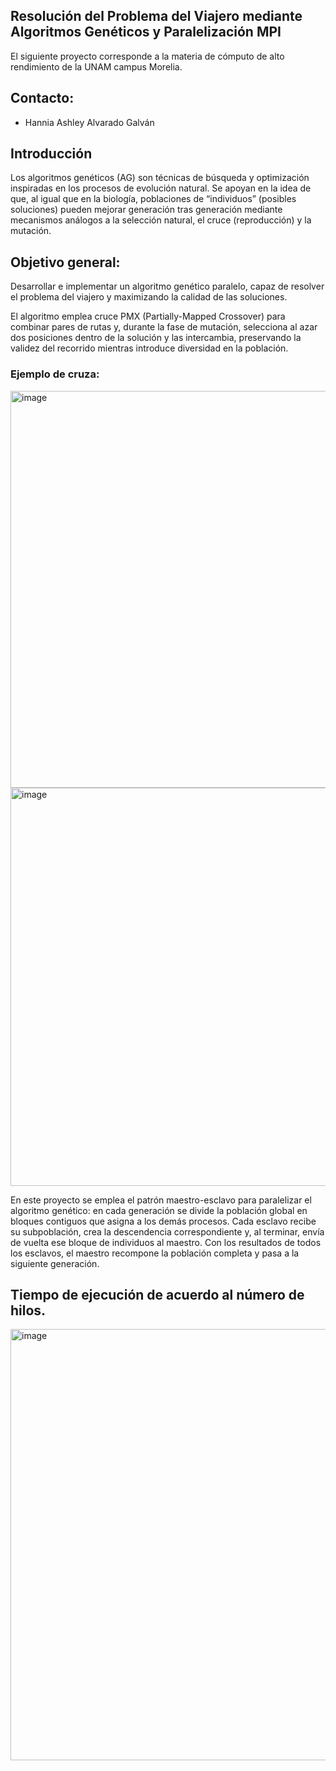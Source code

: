 ## Resolución del Problema del Viajero mediante Algoritmos Genéticos y Paralelización MPI

El siguiente proyecto corresponde a la materia de cómputo de alto rendimiento de la UNAM campus Morelia.

## Contacto:

* Hannia Ashley Alvarado Galván

## Introducción 

Los algoritmos genéticos (AG) son técnicas de búsqueda y optimización inspiradas en los procesos de evolución natural. Se apoyan en la idea de que, al igual que en la biología, poblaciones de “individuos” (posibles soluciones) pueden mejorar generación tras generación mediante mecanismos análogos a la selección natural, el cruce (reproducción) y la mutación.

## Objetivo general:

Desarrollar e implementar un algoritmo genético paralelo, capaz de resolver el problema del viajero y maximizando la calidad de las soluciones.

El algoritmo emplea cruce PMX (Partially-Mapped Crossover) para combinar pares de rutas y, durante la fase de mutación, selecciona al azar dos posiciones dentro de la solución y las intercambia, preservando la validez del recorrido mientras introduce diversidad en la población.

### Ejemplo de cruza: 
<img width="635" alt="image" src="https://github.com/user-attachments/assets/bd051333-3ad0-45a5-99e4-0db02e5998c1" />
<img width="637" alt="image" src="https://github.com/user-attachments/assets/d1c7f102-5176-427b-bf39-79d14e2ff564" />

En este proyecto se emplea el patrón maestro-esclavo para paralelizar el algoritmo genético: en cada generación se divide la población global en bloques contiguos que asigna a los demás procesos. Cada esclavo recibe su subpoblación, crea la descendencia correspondiente y, al terminar, envía de vuelta ese bloque de individuos al maestro. Con los resultados de todos los esclavos, el maestro recompone la población completa y pasa a la siguiente generación. 

## Tiempo de ejecución de acuerdo al número de hilos.
<img width="690" alt="image" src="https://github.com/user-attachments/assets/9192d15d-b69d-4da0-9ae1-1f305fbb677e" />

